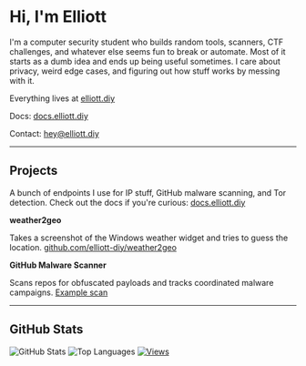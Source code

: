 
# Hi, I'm Elliott

I'm a computer security student who builds random tools, scanners, CTF challenges, and whatever else seems fun to break or automate. Most of it starts as a dumb idea and ends up being useful sometimes. I care about privacy, weird edge cases, and figuring out how stuff works by messing with it.

Everything lives at [elliott.diy](https://elliott.diy)

Docs: [docs.elliott.diy](https://docs.elliott.diy)

Contact: [hey@elliott.diy](mailto:hey@elliott.diy)

---

## Projects

A bunch of endpoints I use for IP stuff, GitHub malware scanning, and Tor detection.
Check out the docs if you're curious: [docs.elliott.diy](https://docs.elliott.diy)

**weather2geo**

Takes a screenshot of the Windows weather widget and tries to guess the location.
[github.com/elliott-diy/weather2geo](https://github.com/elliott-diy/weather2geo)

**GitHub Malware Scanner**

Scans repos for obfuscated payloads and tracks coordinated malware campaigns.
[Example scan](https://api.elliott.diy/v1/malware/github?repo=grobarqxd6996/Discord-Boost-Tool)

---

## GitHub Stats

![GitHub Stats](https://github-readme-stats.vercel.app/api?username=elliott-diy\&show_icons=true\&theme=tokyonight)
![Top Languages](https://github-readme-stats.vercel.app/api/top-langs/?username=elliott-diy\&layout=compact\&theme=tokyonight)
[![Views](https://u8views.com/api/v1/github/profiles/63378937/views/day-week-month-total-count.svg)](https://u8views.com/github/elliott-diy)

